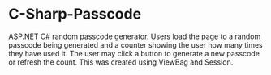 # C-Sharp-Passcode
ASP.NET C# random passcode generator.
Users load the page to a random passcode being generated and a counter showing the user how many times they have used it.
The user may click a button to generate a new passcode or refresh the count.
This was created using ViewBag and Session.
